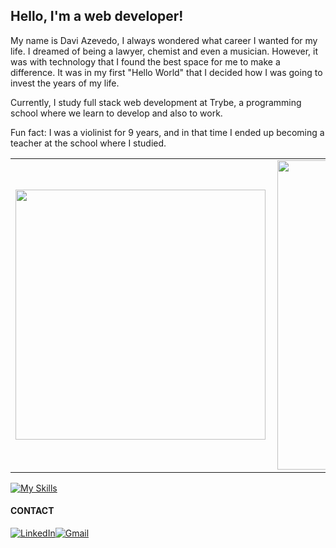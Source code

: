 ## Hello, I'm a web developer!

My name is Davi Azevedo, I always wondered what career I wanted for my life. I dreamed of being a lawyer, chemist and even a musician. However, it was with technology that I found the best space for me to make a difference. It was in my first "Hello World" that I decided how I was going to invest the years of my life.

Currently, I study full stack web development at Trybe, a programming school where we learn to develop and also to work.

Fun fact: I was a violinist for 9 years, and in that time I ended up becoming a teacher at the school where I studied.

<center>
<table>
    <tr>
        <td><img width="400px" align="left" src="https://github-readme-stats.vercel.app/api/top-langs/?username=daviazev&hide=html&layout=compact&theme=buefy" /></td>
        <td><img width="495px" align="left" src="https://github-readme-stats.vercel.app/api?username=daviazev&theme=buefy"/></td>
    </tr>
</table>
</center>

[![My Skills](https://skillicons.dev/icons?i=html,css,javascript,react,redux,git,github,jest,mysql,nodejs,docker,linux)](https://skillicons.dev)

<table>
    <h4>CONTACT</h4>
    <a href="https://www.linkedin.com/in/davi-azevedo-a62267206/" target="_blank"><img alt="LinkedIn" src="https://img.shields.io/badge/linkedin-%230077B5.svg?&style=for-the-badge&logo=linkedin&logoColor=white" /></a>
    <a href="mailto:azvd.davi@gmail.com" target="_blank"><img alt="Gmail" src="https://img.shields.io/badge/Gmail-%2312100E?style=for-the-badge&logo=Gmail&logoColor=red" /></a>
</table>

